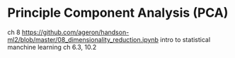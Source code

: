 # Principle Component Analysis (PCA)
ch 8 https://github.com/ageron/handson-ml2/blob/master/08_dimensionality_reduction.ipynb
intro to statistical manchine learning ch 6.3, 10.2

